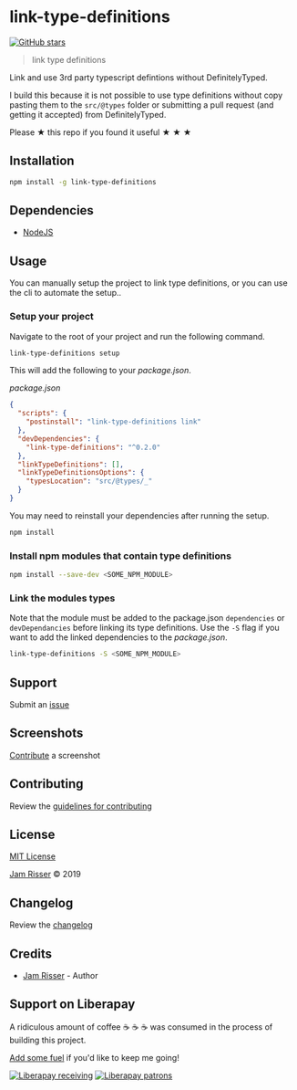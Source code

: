 # link-type-definitions

[![GitHub stars](https://img.shields.io/github/stars/codejamninja/link-type-definitions.svg?style=social&label=Stars)](https://github.com/codejamninja/link-type-definitions)

> link type definitions

Link and use 3rd party typescript defintions without DefinitelyTyped.

I build this because it is not possible to use type definitions without copy pasting them to the `src/@types` folder or submitting a pull request (and getting it accepted) from DefinitelyTyped.

Please ★ this repo if you found it useful ★ ★ ★

## Installation

```sh
npm install -g link-type-definitions
```

## Dependencies

- [NodeJS](https://nodejs.org)

## Usage

You can manually setup the project to link type definitions, or you can use the cli to automate the setup..

### Setup your project

Navigate to the root of your project and run the following command.

```sh
link-type-definitions setup
```

This will add the following to your _package.json_.

_package.json_

```json
{
  "scripts": {
    "postinstall": "link-type-definitions link"
  },
  "devDependencies": {
    "link-type-definitions": "^0.2.0"
  },
  "linkTypeDefinitions": [],
  "linkTypeDefinitionsOptions": {
    "typesLocation": "src/@types/_"
  }
}
```

You may need to reinstall your dependencies after running the setup.

```sh
npm install
```

### Install npm modules that contain type definitions

```sh
npm install --save-dev <SOME_NPM_MODULE>
```

### Link the modules types

Note that the module must be added to the package.json `dependencies` or `devDependancies` before linking its type definitions. Use the `-S` flag if you want to add the linked dependencies to the _package.json_.

```sh
link-type-definitions -S <SOME_NPM_MODULE>
```

## Support

Submit an [issue](https://github.com/codejamninja/link-type-definitions/issues/new)

## Screenshots

[Contribute](https://github.com/codejamninja/link-type-definitions/blob/master/CONTRIBUTING.md) a screenshot

## Contributing

Review the [guidelines for contributing](https://github.com/codejamninja/link-type-definitions/blob/master/CONTRIBUTING.md)

## License

[MIT License](https://github.com/codejamninja/link-type-definitions/blob/master/LICENSE)

[Jam Risser](https://codejam.ninja) © 2019

## Changelog

Review the [changelog](https://github.com/codejamninja/link-type-definitions/blob/master/CHANGELOG.md)

## Credits

- [Jam Risser](https://codejam.ninja) - Author

## Support on Liberapay

A ridiculous amount of coffee ☕ ☕ ☕ was consumed in the process of building this project.

[Add some fuel](https://liberapay.com/codejamninja/donate) if you'd like to keep me going!

[![Liberapay receiving](https://img.shields.io/liberapay/receives/codejamninja.svg?style=flat-square)](https://liberapay.com/codejamninja/donate)
[![Liberapay patrons](https://img.shields.io/liberapay/patrons/codejamninja.svg?style=flat-square)](https://liberapay.com/codejamninja/donate)
